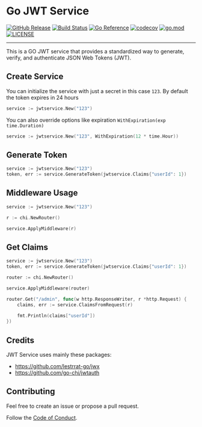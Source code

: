 # Go JWT Service

[![GitHub Release](https://img.shields.io/github/v/release/humweb/jwt-service)](https://github.com/humweb/jwt-service/releases)
[![Build Status](https://github.com/humweb/jwt-service/actions/workflows/build.yml/badge.svg)](https://github.com/humweb/jwt-service/actions/workflows/build.yml)
[![Go Reference](https://pkg.go.dev/badge/github.com/humweb/jwt-service.svg)](https://pkg.go.dev/github.com/humweb/jwt-service)
[![codecov](https://codecov.io/gh/humweb/jwt-service/graph/badge.svg?token=IK9M2M8DYO)](https://codecov.io/gh/humweb/jwt-service)
[![go.mod](https://img.shields.io/github/go-mod/go-version/humweb/jwt-service)](go.mod)
[![LICENSE](https://img.shields.io/github/license/humweb/jwt-service)](LICENSE)


---

This is a GO JWT service that provides a standardized way to generate, verify, and authenticate JSON Web Tokens (JWT).

## Create Service
You can initialize the service with just a secret in this case `123`.
By default the token expires in 24 hours
```go
service := jwtservice.New("123")
```

You can also override options like expiration `WithExpiration(exp time.Duration)`
```go
service := jwtservice.New("123", WithExpiration(12 * time.Hour))
```


## Generate Token
```go
service := jwtservice.New("123")
token, err := service.GenerateToken(jwtservice.Claims{"userId": 1})
```

## Middleware Usage
```go
service := jwtservice.New("123")

r := chi.NewRouter()

service.ApplyMiddleware(r)
```

## Get Claims
```go
service := jwtservice.New("123")
token, err := service.GenerateToken(jwtservice.Claims{"userId": 1})

router := chi.NewRouter()

service.ApplyMiddleware(router)

router.Get("/admin", func(w http.ResponseWriter, r *http.Request) {
    claims, err := service.ClaimsFromRequest(r)
    
    fmt.Println(claims["userId"])
})
```
## Credits
JWT Service uses mainly these packages:
* https://github.com/lestrrat-go/jwx
* https://github.com/go-chi/jwtauth

## Contributing

Feel free to create an issue or propose a pull request.

Follow the [Code of Conduct](CODE_OF_CONDUCT.md).
